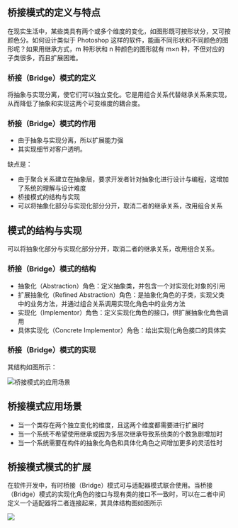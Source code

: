 ## 桥接模式的定义与特点

在现实生活中，某些类具有两个或多个维度的变化，如图形既可按形状分，又可按颜色分。如何设计类似于 Photoshop 这样的软件，能画不同形状和不同颜色的图形呢？如果用继承方式，m 种形状和 n 种颜色的图形就有 m×n 种，不但对应的子类很多，而且扩展困难。

### 桥接（Bridge）模式的定义

将抽象与实现分离，使它们可以独立变化。它是用组合关系代替继承关系来实现，从而降低了抽象和实现这两个可变维度的耦合度。

### 桥接（Bridge）模式的作用

* 由于抽象与实现分离，所以扩展能力强
* 其实现细节对客户透明。

缺点是：

* 由于聚合关系建立在抽象层，要求开发者针对抽象化进行设计与编程，这增加了系统的理解与设计难度
* 桥接模式的结构与实现
* 可以将抽象化部分与实现化部分分开，取消二者的继承关系，改用组合关系

## 模式的结构与实现

可以将抽象化部分与实现化部分分开，取消二者的继承关系，改用组合关系。

### 桥接（Bridge）模式的结构

* 抽象化（Abstraction）角色：定义抽象类，并包含一个对实现化对象的引用
* 扩展抽象化（Refined    Abstraction）角色：是抽象化角色的子类，实现父类中的业务方法，并通过组合关系调用实现化角色中的业务方法
* 实现化（Implementor）角色：定义实现化角色的接口，供扩展抽象化角色调用
* 具体实现化（Concrete Implementor）角色：给出实现化角色接口的具体实

### 桥接（Bridge）模式的实现

其结构如图所示：

![](http://c.biancheng.net/uploads/allimg/181115/3-1Q115125253H1.gif)桥接模式的应用场景

## 桥接模式应用场景

* 当一个类存在两个独立变化的维度，且这两个维度都需要进行扩展时
* 当一个系统不希望使用继承或因为多层次继承导致系统类的个数急剧增加时
* 当一个系统需要在构件的抽象化角色和具体化角色之间增加更多的灵活性时

## 桥接模式模式的扩展

在软件开发中，有时桥接（Bridge）模式可与适配器模式联合使用。当桥接（Bridge）模式的实现化角色的接口与现有类的接口不一致时，可以在二者中间定义一个适配器将二者连接起来，其具体结构图如图所示

![](http://c.biancheng.net/uploads/allimg/181115/3-1Q1151255004c.gif)